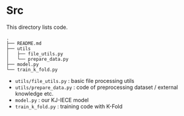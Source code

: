 # Src
This directory lists code.

```
.
├── README.md
├── utils
│   ├── file_utils.py
│   └── prepare_data.py
├── model.py
└── train_k_fold.py
```



- `utils/file_utils.py` : basic file processing utils
- `utils/prepare_data.py` : code of preprocessing dataset / external knowledge etc.
- `model.py` : our KJ-IECE model
- `train_k_fold.py` : training code with K-Fold

